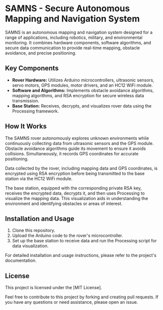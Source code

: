 # SAMNS - Secure Autonomous Mapping and Navigation System

SAMNS is an autonomous mapping and navigation system designed for a range of applications, including robotics, military, and environmental monitoring. It combines hardware components, software algorithms, and secure data communication to provide real-time mapping, obstacle avoidance, and precise positioning.

## Key Components

- **Rover Hardware:** Utilizes Arduino microcontrollers, ultrasonic sensors, servo motors, GPS modules, motor drivers, and an HC12 WiFi module.
- **Software and Algorithms:** Implements obstacle avoidance algorithms, mapping algorithms, and RSA encryption for secure wireless data transmission.
- **Base Station:** Receives, decrypts, and visualizes rover data using the Processing framework.

## How It Works

The SAMNS rover autonomously explores unknown environments while continuously collecting data from ultrasonic sensors and the GPS module. Obstacle avoidance algorithms guide its movement to ensure it avoids collisions. Simultaneously, it records GPS coordinates for accurate positioning.

Data collected by the rover, including mapping data and GPS coordinates, is encrypted using RSA encryption before being transmitted to the base station via the HC12 WiFi module.

The base station, equipped with the corresponding private RSA key, receives the encrypted data, decrypts it, and then uses Processing to visualize the mapping data. This visualization aids in understanding the environment and identifying obstacles or areas of interest.

## Installation and Usage

1. Clone this repository.
2. Upload the Arduino code to the rover's microcontroller.
3. Set up the base station to receive data and run the Processing script for data visualization.

For detailed installation and usage instructions, please refer to the project's documentation.

## License

This project is licensed under the [MIT License].


Feel free to contribute to this project by forking and creating pull requests. If you have any questions or need assistance, please open an issue.
